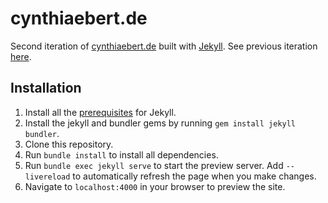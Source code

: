 # cynthiaebert.de

Second iteration of [cynthiaebert.de](https://cynthiaebert.de) built with [Jekyll](https://jekyllrb.com/).
See previous iteration [here](https://github.com/Cinzya/cynthiaebert.de).

## Installation

1. Install all the [prerequisites](https://jekyllrb.com/docs/installation/) for Jekyll.
2. Install the jekyll and bundler gems by running `gem install jekyll bundler`.
3. Clone this repository.
4. Run `bundle install` to install all dependencies.
5. Run `bundle exec jekyll serve` to start the preview server. Add `--livereload` to automatically refresh the page when you make changes.
6. Navigate to `localhost:4000` in your browser to preview the site.
